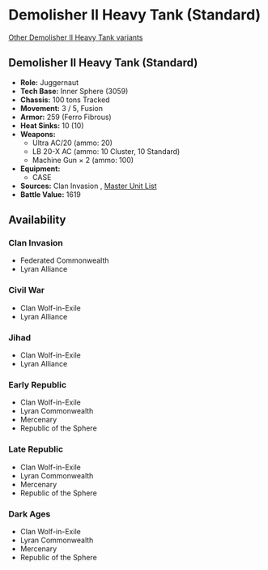 # Demolisher II Heavy Tank (Standard) 

[Other Demolisher II Heavy Tank variants](../demolisher_ii_heavy_tank.md) 

## Demolisher II Heavy Tank (Standard) 

- **Role:** Juggernaut 
- **Tech Base:** Inner Sphere (3059) 
- **Chassis:** 100 tons Tracked 
- **Movement:** 3 / 5, Fusion 
- **Armor:** 259 (Ferro Fibrous) 
- **Heat Sinks:** 10 (10) 
- **Weapons:** 
  - Ultra AC/20 (ammo: 20) 
  - LB 20-X AC (ammo: 10 Cluster, 10 Standard) 
  - Machine Gun × 2 (ammo: 100) 
- **Equipment:** 
  - CASE 
- **Sources:** Clan Invasion , [Master Unit List](http://masterunitlist.info/Unit/Details/866/demolisher-ii-heavy-tank-standard) 
- **Battle Value:** 1619 

## Availability 

### Clan Invasion 

- Federated Commonwealth 
- Lyran Alliance 

### Civil War 

- Clan Wolf-in-Exile 
- Lyran Alliance 

### Jihad 

- Clan Wolf-in-Exile 
- Lyran Alliance 

### Early Republic 

- Clan Wolf-in-Exile 
- Lyran Commonwealth 
- Mercenary 
- Republic of the Sphere 

### Late Republic 

- Clan Wolf-in-Exile 
- Lyran Commonwealth 
- Mercenary 
- Republic of the Sphere 

### Dark Ages 

- Clan Wolf-in-Exile 
- Lyran Commonwealth 
- Mercenary 
- Republic of the Sphere 

